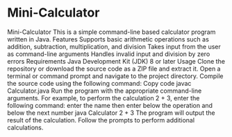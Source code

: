 # Mini-Calculator
Mini-Calculator
This is a simple command-line based calculator program written in Java.
Features
Supports basic arithmetic operations such as addition, subtraction, multiplication, and division
Takes input from the user as command-line arguments
Handles invalid input and division by zero errors
Requirements
Java Development Kit (JDK) 8 or later
Usage
Clone the repository or download the source code as a ZIP file and extract it.
Open a terminal or command prompt and navigate to the project directory.
Compile the source code using the following command:
Copy code
javac Calculator.java
Run the program with the appropriate command-line arguments. For example, to perform the calculation 2 + 3, enter the following command:
enter the name then enter below the operation and below the next number
java Calculator 
2
+ 
3
The program will output the result of the calculation.
Follow the prompts to perform additional calculations.
